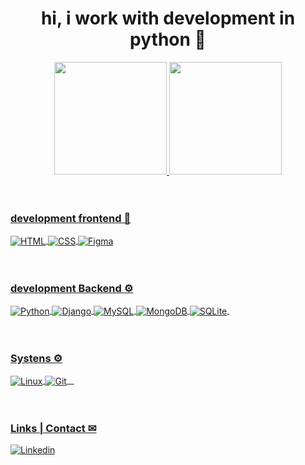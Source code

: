 <div align="center">
  <h1> hi, i work with development in python 🚀</h1>
</div>

<div align="center">
  <a href="https://github.com/thiagofontesnet">
  <img height="180em" src="https://github-readme-stats.vercel.app/api?username=thiagofontesnet&show_icons=true&theme=ocean_dark&include_all_commits=true&count_private=true"/>
  <img height="180em" src="https://github-readme-stats.vercel.app/api/top-langs/?username=thiagofontesnet&layout=compact&langs_count=7&theme=ocean_dark"/>
</div><br/><br/>

<div>
  <h3>development frontend 📲</h3>
  <img align="center" alt="HTML" src="https://img.shields.io/badge/HTML-239120?style=for-the-badge&logo=html5&logoColor=white">
  <img align="center" alt="CSS" src="https://img.shields.io/badge/CSS-239120?&style=for-the-badge&logo=css3&logoColor=white">
  <img align="center" alt="Figma" src="https://img.shields.io/badge/Figma-F24E1E?style=for-the-badge&logo=figma&logoColor=white">
</div><br/><br/>

<div>
  <h3>development Backend ⚙</h3>
  <img align="center" alt="Python" src="https://img.shields.io/badge/Python-14354C?style=for-the-badge&logo=python&logoColor=white">
  <img align="center" alt="Django" src="https://img.shields.io/badge/Django-092E20?style=for-the-badge&logo=django&logoColor=white">
  <img align="center" alt="MySQL" src="https://img.shields.io/badge/MySQL-00000F?style=for-the-badge&logo=mysql&logoColor=white">
  <img align="center" alt="MongoDB" src="https://img.shields.io/badge/MongoDB-4EA94B?style=for-the-badge&logo=mongodb&logoColor=white">
  <img align="center" alt="SQLite" src="https://img.shields.io/badge/SQLite-07405E?style=for-the-badge&logo=sqlite&logoColor=white">
  <img align="center" alt="" src="">
</div><br/><br/>
  
<div>
  <h3>Systens ⚙</h3>
  <img align="center" alt="Linux" src="https://img.shields.io/badge/Linux-FCC624?style=for-the-badge&logo=linux&logoColor=black">
  <img align="center" alt="Git" src="https://img.shields.io/badge/GitHub-100000?style=for-the-badge&logo=github&logoColor=white">
  <img align="center" alt="" src="">
  <img align="center" alt="" src="">
  <img align="center" alt="" src="">
</div><br/><br/>

### Links | Contact ✉
  <a target="_blank" href='https://www.linkedin.com/in/thiagofontesnet/' > <img align="center" alt="Linkedin" src="https://img.shields.io/badge/LinkedIn-0077B5?style=for-the-badge&logo=linkedin&logoColor=white"></a>




  <img align="center" alt="" src="">

